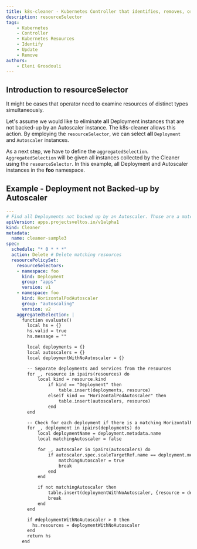 ```yaml
---
title: k8s-cleaner - Kubernetes Controller that identifies, removes, or updates stale/orphaned or unhealthy resources
description: resourceSelector
tags:
    - Kubernetes
    - Controller
    - Kubernetes Resources
    - Identify
    - Update
    - Remove
authors:
    - Eleni Grosdouli
---
```


## Introduction to resourceSelector

It might be cases that operator need to examine resources of distinct types simultaneously.

Let's assume we would like to eliminate **all** Deployment instances that are not backed-up by an Autoscaler instance. The k8s-cleaner allows this action. By employing the `resourceSelector`, we can select **all** `Deployment` and `Autoscaler` instances.

As a next step, we have to define the `aggregatedSelection`. `AggregatedSelection` will be given all instances collected by the Cleaner using the `resourceSelector`. In this example, all Deployment and Autoscaler instances in the **foo** namespace.

## Example  - Deployment not Backed-up by Autoscaler

```yaml
---
# Find all Deployments not backed up by an Autoscaler. Those are a match.
apiVersion: apps.projectsveltos.io/v1alpha1
kind: Cleaner
metadata:
  name: cleaner-sample3
spec:
  schedule: "* 0 * * *"
  action: Delete # Delete matching resources
  resourcePolicySet:
    resourceSelectors:
    - namespace: foo
      kind: Deployment
      group: "apps"
      version: v1
    - namespace: foo
      kind: HorizontalPodAutoscaler
      group: "autoscaling"
      version: v2
    aggregatedSelection: |
      function evaluate()
        local hs = {}
        hs.valid = true
        hs.message = ""

        local deployments = {}
        local autoscalers = {}
        local deploymentWithNoAutoscaler = {}

        -- Separate deployments and services from the resources
        for _, resource in ipairs(resources) do
            local kind = resource.kind
                if kind == "Deployment" then
                    table.insert(deployments, resource)
                elseif kind == "HorizontalPodAutoscaler" then
                    table.insert(autoscalers, resource)
                end
        end

        -- Check for each deployment if there is a matching HorizontalPodAutoscaler
        for _, deployment in ipairs(deployments) do
            local deploymentName = deployment.metadata.name
            local matchingAutoscaler = false

            for _, autoscaler in ipairs(autoscalers) do
                if autoscaler.spec.scaleTargetRef.name == deployment.metadata.name then
                    matchingAutoscaler = true
                    break
                end
            end

            if not matchingAutoscaler then
                table.insert(deploymentWithNoAutoscaler, {resource = deployment})
                break
            end
        end

        if #deploymentWithNoAutoscaler > 0 then
          hs.resources = deploymentWithNoAutoscaler
        end
        return hs
      end
```